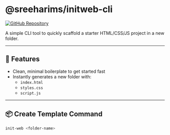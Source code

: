 # @sreeharims/initweb-cli

[![GitHub Repository](https://img.shields.io/badge/GitHub-Repository-blue)](https://github.com/sreeharims98/initweb-cli)

A simple CLI tool to quickly scaffold a starter HTML/CSS/JS project in a new folder.

---

## 🚀 Features

- Clean, minimal boilerplate to get started fast
- Instantly generates a new folder with:
  - `index.html`
  - `styles.css`
  - `script.js`

---

## 📦 Create Template Command

```bash
init-web <folder-name>
```
